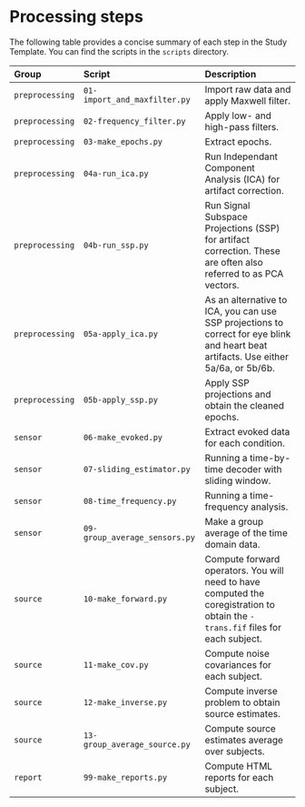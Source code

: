 Processing steps
================

The following table provides a concise summary of each step in the Study
Template. You can find the scripts in the `scripts` directory.

| Group | Script | Description |
|:-----------|:-----------|:-----------------------------------------------|
| `preprocessing` | `01-import_and_maxfilter.py` | Import raw data and apply Maxwell filter. |
| `preprocessing` | `02-frequency_filter.py` | Apply low- and high-pass filters. |
| `preprocessing` | `03-make_epochs.py` | Extract epochs. |
| `preprocessing` | `04a-run_ica.py` | Run Independant Component Analysis (ICA) for artifact correction. |
| `preprocessing` | `04b-run_ssp.py` | Run Signal Subspace Projections (SSP) for artifact correction. These are often also referred to as PCA vectors. |
| `preprocessing` | `05a-apply_ica.py` | As an alternative to ICA, you can use SSP projections to correct for eye blink and heart beat artifacts. Use either 5a/6a, or 5b/6b. |
| `preprocessing` | `05b-apply_ssp.py` | Apply SSP projections and obtain the cleaned epochs.  |
| `sensor` | `06-make_evoked.py` | Extract evoked data for each condition. |
| `sensor` | `07-sliding_estimator.py` | Running a time-by-time decoder with sliding window. |
| `sensor` | `08-time_frequency.py` | Running a time-frequency analysis. |
| `sensor` | `09-group_average_sensors.py` | Make a group average of the time domain data. |
| `source` | `10-make_forward.py` | Compute forward operators. You will need to have computed the coregistration to obtain the `-trans.fif` files for each subject. |
| `source` | `11-make_cov.py` | Compute noise covariances for each subject. |
| `source` | `12-make_inverse.py` | Compute inverse problem to obtain source estimates. |
| `source` | `13-group_average_source.py` | Compute source estimates average over subjects. |
| `report` | `99-make_reports.py` | Compute HTML reports for each subject. |
